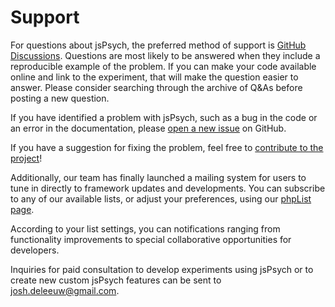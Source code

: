 # Support

For questions about jsPsych, the preferred method of support is [GitHub Discussions](https://github.com/jspsych/jsPsych/discussions). Questions are most likely to be answered when they include a reproducible example of the problem. If you can make your code available online and link to the experiment, that will make the question easier to answer. Please consider searching through the archive of Q&As before posting a new question.

If you have identified a problem with jsPsych, such as a bug in the code or an error in the documentation, please [open a new issue](https://github.com/jspsych/jsPsych/issues/new) on GitHub. 

If you have a suggestion for fixing the problem, feel free to [contribute to the project](../developers/contributing.md)!

Additionally, our team has finally launched a mailing system for users to tune in directly to framework updates and developments. You can subscribe to any of our available lists, or adjust your preferences, using our [phpList page](https://mail.jspsych.org/). 

According to your list settings, you can notifications ranging from functionality improvements to special collaborative opportunities for developers. 

Inquiries for paid consultation to develop experiments using jsPsych or to create new custom jsPsych features can be sent to [josh.deleeuw@gmail.com](mailto:josh.deleeuw@gmail.com).
